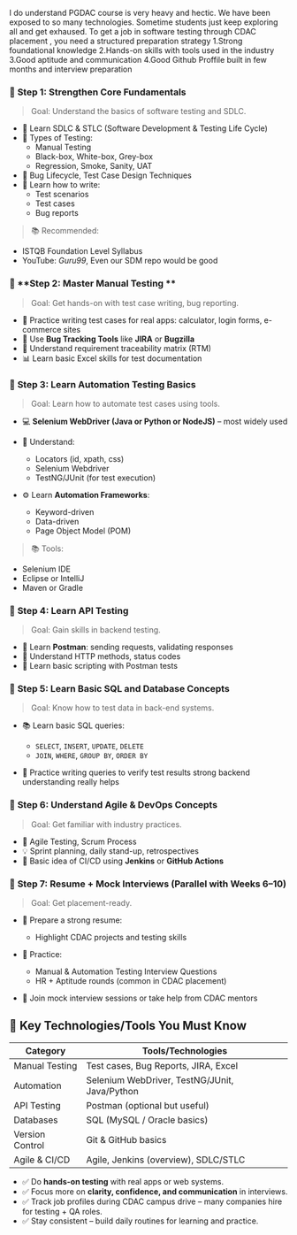 I do understand PGDAC course is very heavy and hectic. We have been exposed to so many technologies. Sometime students just keep exploring all and get exhaused. To get a  job in software testing through CDAC placement , you need a structured preparation strategy
1.Strong foundational knowledge
2.Hands-on skills with tools used in the industry
3.Good aptitude and communication
4.Good Github Proffile built in few months and interview preparation

### 🔹 **Step 1: Strengthen Core Fundamentals**

> Goal: Understand the basics of software testing and SDLC.
* 📘 Learn SDLC & STLC (Software Development & Testing Life Cycle)
* 📘 Types of Testing:
  * Manual Testing
  * Black-box, White-box, Grey-box
  * Regression, Smoke, Sanity, UAT
* 📘 Bug Lifecycle, Test Case Design Techniques
* 🧠 Learn how to write:
  * Test scenarios
  * Test cases
  * Bug reports

> 📚 Recommended:
* ISTQB Foundation Level Syllabus
* YouTube: *Guru99*, Even our  SDM repo would be good 

### 🔹 **Step 2: Master Manual Testing **

> Goal: Get hands-on with test case writing, bug reporting.
* 📝 Practice writing test cases for real apps: calculator, login forms, e-commerce sites
* 🐞 Use **Bug Tracking Tools** like **JIRA** or **Bugzilla**
* 📁 Understand requirement traceability matrix (RTM)
* 📊 Learn basic Excel skills for test documentation

### 🔹 **Step 3: Learn Automation Testing Basics**

> Goal: Learn how to automate test cases using tools.
* 💻 **Selenium WebDriver (Java or Python or NodeJS)** – most widely used
* 🧪 Understand:

  * Locators (id, xpath, css)
  * Selenium Webdriver
  * TestNG/JUnit (for test execution)
* ⚙️ Learn **Automation Frameworks**:

  * Keyword-driven
  * Data-driven
  * Page Object Model (POM)

> 📚 Tools:

* Selenium IDE
* Eclipse or IntelliJ
* Maven or Gradle

### 🔹 **Step 4: Learn API Testing**

> Goal: Gain skills in backend testing.

* 🧪 Learn **Postman**: sending requests, validating responses
* 🔁 Understand HTTP methods, status codes
* 🧰 Learn basic scripting with Postman tests

### 🔹 **Step 5: Learn Basic SQL and Database Concepts**

> Goal: Know how to test data in back-end systems.

* 📚 Learn basic SQL queries:

  * `SELECT`, `INSERT`, `UPDATE`, `DELETE`
  * `JOIN`, `WHERE`, `GROUP BY`, `ORDER BY`
* 🔎 Practice writing queries to verify test results
strong backend understanding really helps


### 🔹 **Step 6: Understand Agile & DevOps Concepts**

> Goal: Get familiar with industry practices.

* 🚦 Agile Testing, Scrum Process
* 💡 Sprint planning, daily stand-up, retrospectives
* 🔧 Basic idea of CI/CD using **Jenkins** or **GitHub Actions**

### 🔹 **Step 7: Resume + Mock Interviews (Parallel with Weeks 6–10)**

> Goal: Get placement-ready.

* 📝 Prepare a strong resume:

  * Highlight CDAC projects and testing skills
* 🎯 Practice:

  * Manual & Automation Testing Interview Questions
  * HR + Aptitude rounds (common in CDAC placement)
* 🤝 Join mock interview sessions or take help from CDAC mentors

## 📌 **Key Technologies/Tools You Must Know**

| Category        | Tools/Technologies                            |
| --------------- | --------------------------------------------- |
| Manual Testing  | Test cases, Bug Reports, JIRA, Excel          |
| Automation      | Selenium WebDriver, TestNG/JUnit, Java/Python |
| API Testing     | Postman (optional but useful)                 |
| Databases       | SQL (MySQL / Oracle basics)                   |
| Version Control | Git & GitHub basics                           |
| Agile & CI/CD   | Agile, Jenkins (overview), SDLC/STLC          |


* ✅ Do **hands-on testing** with real apps or web systems.
* ✅ Focus more on **clarity, confidence, and communication** in interviews.
* ✅ Track job profiles during CDAC campus drive – many companies hire for testing + QA roles.
* ✅ Stay consistent – build daily routines for learning and practice.

